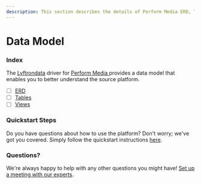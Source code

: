 ```yaml
---
description: This section describes the details of Perform Media ERD, Tables, and Views.
---
```


# Data Model

### Index

The  [Lyftrondata](https://www.lyftrondata.com/) driver for [Perform Media](https://www.lyftrondata.com/integration/perform-media/)[ ](https://www.lyftrondata.com/integration/perform-media/)provides a data model that enables you to better understand the source platform.

* [ ] [ERD](../../../marketing-analytics/perform-media/data-model/erd.md)
* [ ] [Tables](../../../marketing-analytics/perform-media/data-model/tables.md)
* [ ] [Views](../../../marketing-analytics/perform-media/data-model/views.md)

### Quickstart Steps

Do you have questions about how to use the platform? Don't worry; we've got you covered. Simply follow the quickstart instructions [here](../../../../quickstart-steps.md).

### Questions? <a href="#questions" id="questions"></a>

We're always happy to help with any other questions you might have! [Set up a meeting with our experts](https://www.lyftrondata.com/book-a-meeting/).

